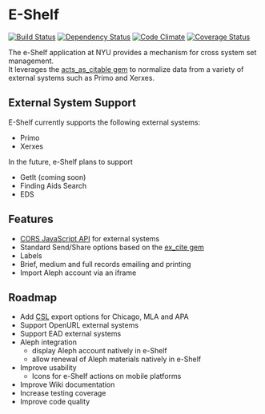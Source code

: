 # E-Shelf

[![Build Status](https://travis-ci.org/NYULibraries/eshelf.svg?branch=master)](https://travis-ci.org/NYULibraries/eshelf)
[![Dependency Status](https://gemnasium.com/NYULibraries/eshelf.png)](https://gemnasium.com/NYULibraries/eshelf)
[![Code Climate](https://codeclimate.com/github/NYULibraries/eshelf.png)](https://codeclimate.com/github/NYULibraries/eshelf)
[![Coverage Status](https://coveralls.io/repos/NYULibraries/eshelf/badge.png?branch=master)](https://coveralls.io/r/NYULibraries/eshelf)


The e-Shelf application at NYU provides a mechanism for cross system set management.  
It leverages the [acts_as_citable gem](/NYULibraries/acts_as_citable) to normalize data from
a variety of external systems such as Primo and Xerxes.

## External System Support
E-Shelf currently supports the following external systems:

- Primo
- Xerxes

In the future, e-Shelf plans to support

- GetIt (coming soon)
- Finding Aids Search
- EDS

## Features
- [CORS JavaScript API](../../wiki/CORS-JavaScript-API) for external systems
- Standard Send/Share options based on the [ex_cite gem](/NYULibraries/ex_cite)
- Labels
- Brief, medium and full records emailing and printing
- Import Aleph account via an iframe

## Roadmap
- Add [CSL](http://citationstyles.org/) export options for Chicago, MLA and APA
- Support OpenURL external systems
- Support EAD external systems
- Aleph integration
  - display Aleph account natively in e-Shelf
  - allow renewal of Aleph materials natively in e-Shelf
- Improve usability
  - Icons for e-Shelf actions on mobile platforms
- Improve Wiki documentation
- Increase testing coverage
- Improve code quality
